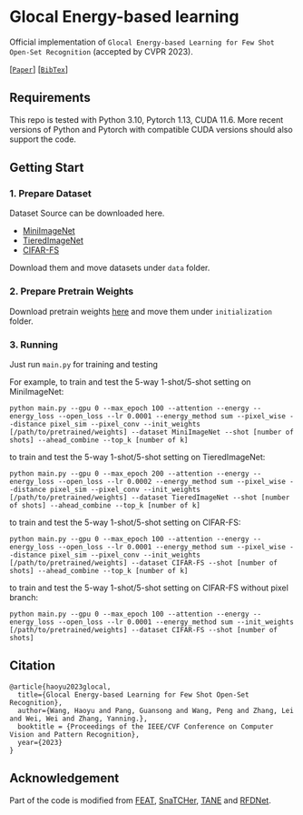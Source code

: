 # Glocal Energy-based learning

Official implementation of `Glocal Energy-based Learning for Few Shot Open-Set Recognition` (accepted by CVPR 2023).

[[`Paper`](https://arxiv.org/abs/2304.11855)]
[[`BibTex`](#citation)]

## Requirements

This repo is tested with Python 3.10, Pytorch 1.13, CUDA 11.6. More recent versions of Python and Pytorch with compatible CUDA versions should also support the code.

## Getting Start

### 1. Prepare Dataset

Dataset Source can be downloaded here.

- [MiniImageNet](https://drive.google.com/file/d/12V7qi-AjrYi6OoJdYcN_k502BM_jcP8D/view?usp=sharing)
- [TieredImageNet](https://drive.google.com/open?id=1g1aIDy2Ar_MViF2gDXFYDBTR-HYecV07)
- [CIFAR-FS](https://drive.google.com/file/d/1GjGMI0q3bgcpcB_CjI40fX54WgLPuTpS/view?usp=sharing)

Download them and move datasets under `data` folder.

### 2. Prepare Pretrain Weights

Download pretrain weights [here](https://drive.google.com/drive/folders/1C9l-0SAw__k3OVRaxXMQ41SoG7RUeEAu?usp=sharing) and move them under `initialization` folder.

### 3. Running

Just run ` main.py ` for training and testing

For example, to train and test the 5-way 1-shot/5-shot setting on MiniImageNet:

`python main.py --gpu 0 --max_epoch 100 --attention --energy --energy_loss --open_loss --lr 0.0001 --energy_method sum --pixel_wise --distance pixel_sim --pixel_conv --init_weights [/path/to/pretrained/weights] --dataset MiniImageNet --shot [number of shots] --ahead_combine --top_k [number of k]`

to train and test the 5-way 1-shot/5-shot setting on TieredImageNet:

`python main.py --gpu 0 --max_epoch 200 --attention --energy --energy_loss --open_loss --lr 0.0002 --energy_method sum --pixel_wise --distance pixel_sim --pixel_conv --init_weights [/path/to/pretrained/weights] --dataset TieredImageNet --shot [number of shots] --ahead_combine --top_k [number of k]`

to train and test the 5-way 1-shot/5-shot setting on CIFAR-FS:

`python main.py --gpu 0 --max_epoch 100 --attention --energy --energy_loss --open_loss --lr 0.0001 --energy_method sum --pixel_wise --distance pixel_sim --pixel_conv --init_weights [/path/to/pretrained/weights] --dataset CIFAR-FS --shot [number of shots] --ahead_combine --top_k [number of k]`

to train and test the 5-way 1-shot/5-shot setting on CIFAR-FS without pixel branch:

`python main.py --gpu 0 --max_epoch 100 --attention --energy --energy_loss --open_loss --lr 0.0001 --energy_method sum --init_weights [/path/to/pretrained/weights] --dataset CIFAR-FS --shot [number of shots]`

## Citation

```
@article{haoyu2023glocal,
  title={Glocal Energy-based Learning for Few Shot Open-Set Recognition},
  author={Wang, Haoyu and Pang, Guansong and Wang, Peng and Zhang, Lei and Wei, Wei and Zhang, Yanning.},
  booktitle = {Proceedings of the IEEE/CVF Conference on Computer Vision and Pattern Recognition},
  year={2023}
}
```

## Acknowledgement

Part of the code is modified from [FEAT](https://github.com/Sha-Lab/FEAT), [SnaTCHer](https://github.com/MinkiJ/SnaTCHer), [TANE](https://github.com/shiyuanh/TANE) and [RFDNet](https://github.com/shule-deng/RFDNet).
